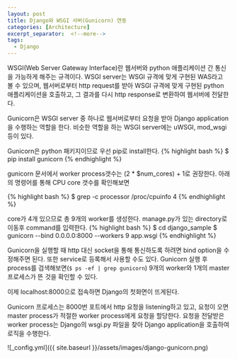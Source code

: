 ```yaml
---
layout: post
title: Django와 WSGI 서버(Gunicorn) 연동
categories: [Architecture]
excerpt_separator:  <!--more-->
tags: 
  - Django
---
```


WSGI(Web Server Gateway Interface)란 웹서버와 python 애플리케이션 간 통신을 가능하게 해주는 규격이다. WSGI server는 WSGI 규격에 맞게 구현된 WAS라고 볼 수 있으며, 웹서버로부터 http request를 받아 WSGI 규격에 맞게 구현된 python 애플리케이션을 호출하고, 그 결과를 다시 http response로 변환하여 웹서버에 전달한다.

Gunicorn은 WSGI server 중 하나로 웹서버로부터 요청을 받아 Django application을 수행하는 역할을 한다. 비슷한 역할을 하는 WSGI server에는 uWSGI, mod_wsgi 등이 있다.

Gunicorn은 python 패키지이므로 우선 pip로 install한다.
{% highlight bash %}
$ pip install gunicorn
{% endhighlight %}

gunicorn 문서에서 worker process갯수는 (2 * $num_cores) + 1로 권장한다. 아래의 명령어를 통해 CPU core 갯수를 확인해보면

{% highlight bash %}
$ grep -c processor /proc/cpuinfo
4
{% endhighlight %}

core가 4개 있으므로 총 9개의 worker를 생성한다. manage.py가 있는 directory로 이동후 command를 입력한다.
{% highlight bash %}
$ cd django_sample
$ gunicorn --bind 0.0.0.0:8000 --workers 9 app.wsgi
{% endhighlight %}
<!--more-->
Gunicorn을 실행할 때 http 대신 socket을 통해 통신하도록 하려면 bind option을 수정해주면 된다. 또한 service로 등록해서 사용할 수도 있다.
Gunicorn 실행 후 process를 검색해보면(`$ ps -ef | grep gunicorn`) 9개의 worker와 1개의 master 프로세스가 뜬 것을 확인할 수 있다.

이제 localhost:8000으로 접속하면 Django의 첫화면이 뜨게된다.

Gunicorn 프로세스는 8000번 포트에서 http 요청을 listening하고 있고, 요청이 오면 master process가 적절한 worker process에게 요청을 할당한다. 요청을 전달받은 worker process는 Django의 wsgi.py 파일을 찾아 Django application을 호출하여 로직을 수행한다.

![_config.yml]({{ site.baseurl }}/assets/images/django-gunicorn.png)
